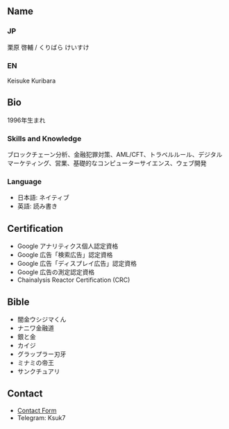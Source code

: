 ## Name
### JP
栗原 啓輔 / くりばら けいすけ
### EN
Keisuke Kuribara
## Bio
1996年生まれ
### Skills and Knowledge
ブロックチェーン分析、金融犯罪対策、AML/CFT、トラベルルール、デジタルマーケティング、営業、基礎的なコンピューターサイエンス、ウェブ開発
### Language
- 日本語: ネイティブ
- 英語: 読み書き


## Certification
- Google アナリティクス個人認定資格
- Google 広告「検索広告」認定資格
- Google 広告「ディスプレイ広告」認定資格
- Google 広告の測定認定資格
- Chainalysis Reactor Certification (CRC)

## Bible
- 闇金ウシジマくん
- ナニワ金融道
- 銀と金
- カイジ
- グラップラー刃牙
- ミナミの帝王
- サンクチュアリ

## Contact
- <a href="https://share.hsforms.com/1qg5HB4CpRHaCiFNwCKV_Mwdb0px" target="_blank" rel="noopener noreferrer">Contact Form</a>
- Telegram: Ksuk7
